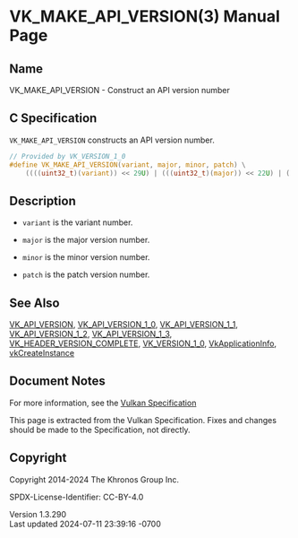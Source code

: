 # VK_MAKE_API_VERSION(3) Manual Page

## Name

VK_MAKE_API_VERSION - Construct an API version number



## <a href="#_c_specification" class="anchor"></a>C Specification

`VK_MAKE_API_VERSION` constructs an API version number.

``` c
// Provided by VK_VERSION_1_0
#define VK_MAKE_API_VERSION(variant, major, minor, patch) \
    ((((uint32_t)(variant)) << 29U) | (((uint32_t)(major)) << 22U) | (((uint32_t)(minor)) << 12U) | ((uint32_t)(patch)))
```

## <a href="#_description" class="anchor"></a>Description

- `variant` is the variant number.

- `major` is the major version number.

- `minor` is the minor version number.

- `patch` is the patch version number.

## <a href="#_see_also" class="anchor"></a>See Also

[VK_API_VERSION](https://registry.khronos.org/vulkan/specs/1.3-extensions/man/html/VK_API_VERSION.html),
[VK_API_VERSION_1_0](https://registry.khronos.org/vulkan/specs/1.3-extensions/man/html/VK_API_VERSION_1_0.html),
[VK_API_VERSION_1_1](https://registry.khronos.org/vulkan/specs/1.3-extensions/man/html/VK_API_VERSION_1_1.html),
[VK_API_VERSION_1_2](https://registry.khronos.org/vulkan/specs/1.3-extensions/man/html/VK_API_VERSION_1_2.html),
[VK_API_VERSION_1_3](https://registry.khronos.org/vulkan/specs/1.3-extensions/man/html/VK_API_VERSION_1_3.html),
[VK_HEADER_VERSION_COMPLETE](https://registry.khronos.org/vulkan/specs/1.3-extensions/man/html/VK_HEADER_VERSION_COMPLETE.html),
[VK_VERSION_1_0](https://registry.khronos.org/vulkan/specs/1.3-extensions/man/html/VK_VERSION_1_0.html),
[VkApplicationInfo](https://registry.khronos.org/vulkan/specs/1.3-extensions/man/html/VkApplicationInfo.html),
[vkCreateInstance](https://registry.khronos.org/vulkan/specs/1.3-extensions/man/html/vkCreateInstance.html)

## <a href="#_document_notes" class="anchor"></a>Document Notes

For more information, see the <a
href="https://registry.khronos.org/vulkan/specs/1.3-extensions/html/vkspec.html#VK_MAKE_API_VERSION"
target="_blank" rel="noopener">Vulkan Specification</a>

This page is extracted from the Vulkan Specification. Fixes and changes
should be made to the Specification, not directly.

## <a href="#_copyright" class="anchor"></a>Copyright

Copyright 2014-2024 The Khronos Group Inc.

SPDX-License-Identifier: CC-BY-4.0

Version 1.3.290  
Last updated 2024-07-11 23:39:16 -0700
